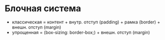 # Блочная система
- классическая = контент + внутр. отступ (padding) + рамка (border) + внешн. отступ (margin)
- упрощенная = (box-sizing: border-box;) + внешн. отступ (margin)
